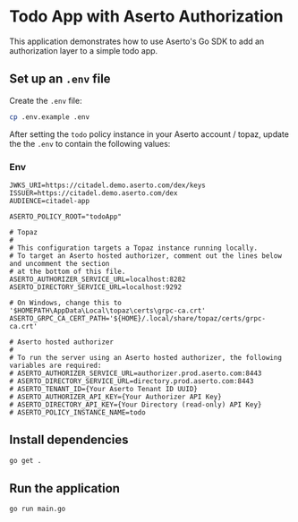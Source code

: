 # Todo App with Aserto Authorization

This application demonstrates how to use Aserto's Go SDK to add an authorization layer to a simple todo app.

## Set up an `.env` file
Create the `.env` file:

```bash
cp .env.example .env
```

After setting the `todo` policy instance in your Aserto account / topaz, update the the `.env` to contain the following values:

### Env

```
JWKS_URI=https://citadel.demo.aserto.com/dex/keys
ISSUER=https://citadel.demo.aserto.com/dex
AUDIENCE=citadel-app

ASERTO_POLICY_ROOT="todoApp"

# Topaz
#
# This configuration targets a Topaz instance running locally.
# To target an Aserto hosted authorizer, comment out the lines below and uncomment the section
# at the bottom of this file.
ASERTO_AUTHORIZER_SERVICE_URL=localhost:8282
ASERTO_DIRECTORY_SERVICE_URL=localhost:9292

# On Windows, change this to '$HOMEPATH\AppData\Local\topaz\certs\grpc-ca.crt'
ASERTO_GRPC_CA_CERT_PATH='${HOME}/.local/share/topaz/certs/grpc-ca.crt'

# Aserto hosted authorizer
#
# To run the server using an Aserto hosted authorizer, the following variables are required:
# ASERTO_AUTHORIZER_SERVICE_URL=authorizer.prod.aserto.com:8443
# ASERTO_DIRECTORY_SERVICE_URL=directory.prod.aserto.com:8443
# ASERTO_TENANT_ID={Your Aserto Tenant ID UUID}
# ASERTO_AUTHORIZER_API_KEY={Your Authorizer API Key}
# ASERTO_DIRECTORY_API_KEY={Your Directory (read-only) API Key}
# ASERTO_POLICY_INSTANCE_NAME=todo
```

## Install dependencies

```bash
go get .
```

## Run the application

```bash
go run main.go
```

